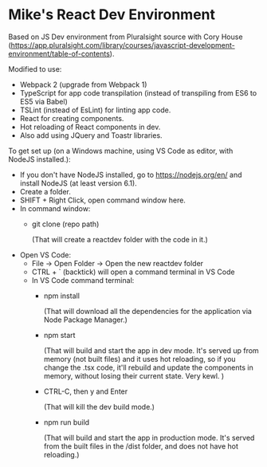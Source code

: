# Mike's React Dev Environment
Based on JS Dev environment from Pluralsight source with Cory House (https://app.pluralsight.com/library/courses/javascript-development-environment/table-of-contents). 

Modified to use:
- Webpack 2 (upgrade from Webpack 1)
- TypeScript for app code transpilation (instead of transpiling from ES6 to ES5 via Babel)
- TSLint (instead of EsLint) for linting app code.
- React for creating components.
- Hot reloading of React components in dev.
- Also add using JQuery and Toastr libraries.

To get set up (on a Windows machine, using VS Code as editor, with NodeJS installed.):
- If you don't have NodeJS installed, go to https://nodejs.org/en/ and install NodeJS (at least version 6.1).
- Create a folder.
- SHIFT + Right Click, open command window here.
- In command window: 
  - git clone (repo path)
  
    (That will create a reactdev folder with the code in it.)
- Open VS Code:
    - File -> Open Folder -> Open the new reactdev folder
    - CTRL + ` (backtick) will open a command terminal in VS Code
    - In VS Code command terminal:
      - npm install

        (That will download all the dependencies for the application via Node Package Manager.)
      - npm start

        (That will build and start the app in dev mode. It's served up from memory (not built files) and it uses hot reloading, so if you change the .tsx code, it'll rebuild and update the components in memory, without losing their current state. Very kewl. )
      - CTRL-C, then y and Enter

        (That will kill the dev build mode.)
      - npm run build 

        (That will build and start the app in production mode. It's served from the built files in the /dist folder, and does not have hot reloading.)

